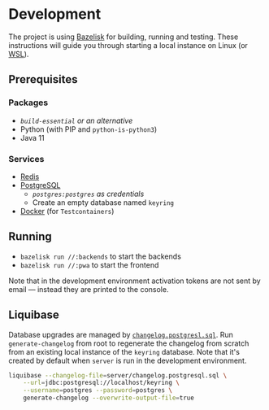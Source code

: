 # Development

The project is using
[Bazelisk](https://docs.bazel.build/versions/master/install-bazelisk.html) for
building, running and testing. These instructions will guide you through
starting a local instance on Linux (or
[WSL](https://en.wikipedia.org/wiki/Windows_Subsystem_for_Linux)).

## Prerequisites

### Packages

* <i>`build-essential` or an alternative</i>
* Python (with PIP and `python-is-python3`)
* Java 11

### Services

* [Redis](https://redis.io/)
* [PostgreSQL](https://www.postgresql.org/)
  * <i>`postgres:postgres` as credentials</i>
  * Create an empty database named `keyring`
* [Docker](https://www.docker.com/) (for `Testcontainers`)

## Running

* `bazelisk run //:backends` to start the backends
* `bazelisk run //:pwa` to start the frontend

Note that in the development environment activation tokens are not sent by email
&mdash; instead they are printed to the console.

## Liquibase

Database upgrades are managed by
[`changelog.postgresl.sql`](/server/changelog.postgresql.sql). Run
`generate-changelog` from root to regenerate the changelog from scratch from
an existing local instance of the `keyring` database. Note that it's created
by default when `server` is run in the development environment.

```sh
liquibase --changelog-file=server/changelog.postgresql.sql \
    --url=jdbc:postgresql://localhost/keyring \
    --username=postgres --password=postgres \
    generate-changelog --overwrite-output-file=true
```
